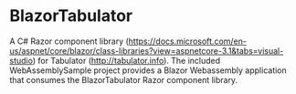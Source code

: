 # BlazorTabulator

A C# Razor component library (https://docs.microsoft.com/en-us/aspnet/core/blazor/class-libraries?view=aspnetcore-3.1&tabs=visual-studio) for Tabulator (http://tabulator.info). The included WebAssemblySample project provides a Blazor Webassembly application that consumes the BlazorTabulator Razor component library.
